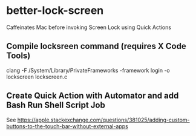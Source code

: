 # better-lock-screen

Caffeinates Mac before invoking Screen Lock using Quick Actions

## Compile locksreen command (requires X Code Tools)

clang -F /System/Library/PrivateFrameworks -framework login -o lockscreen lockscreen.c

## Create Quick Action with Automator and add Bash Run Shell Script Job

See <https://apple.stackexchange.com/questions/381025/adding-custom-buttons-to-the-touch-bar-without-external-apps>